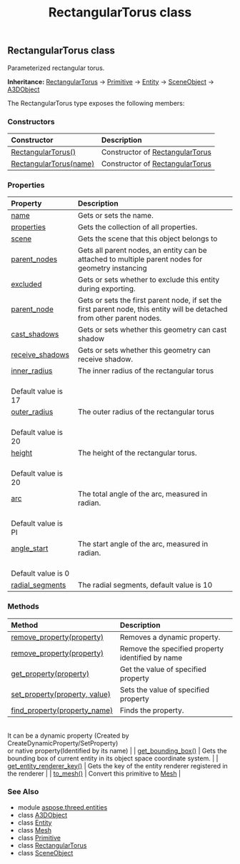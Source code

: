 ﻿---
title: RectangularTorus class
second_title: Aspose.3D for Python via .NET API References
description: 
type: docs
weight: 300
url: /python-net/aspose.threed.entities/rectangulartorus/
is_root: false
---

## RectangularTorus class

Parameterized rectangular torus.



**Inheritance:** [RectangularTorus](/3d/python-net/aspose.threed.entities/rectangulartorus) → 
[Primitive](/3d/python-net/aspose.threed.entities/primitive) → 
[Entity](/3d/python-net/aspose.threed/entity) → 
[SceneObject](/3d/python-net/aspose.threed/sceneobject) → 
[A3DObject](/3d/python-net/aspose.threed/a3dobject)



The RectangularTorus type exposes the following members:

### Constructors
| Constructor | Description |
| :- | :- |
| [RectangularTorus()](/3d/python-net/aspose.threed.entities/rectangulartorus/__init__/#) | Constructor of [RectangularTorus](/3d/python-net/aspose.threed.entities/rectangulartorus) |
| [RectangularTorus(name)](/3d/python-net/aspose.threed.entities/rectangulartorus/__init__/#str) | Constructor of [RectangularTorus](/3d/python-net/aspose.threed.entities/rectangulartorus) |


### Properties
| Property | Description |
| :- | :- |
| [name](/3d/python-net/aspose.threed.entities/rectangulartorus/name) | Gets or sets the name. |
| [properties](/3d/python-net/aspose.threed.entities/rectangulartorus/properties) | Gets the collection of all properties. |
| [scene](/3d/python-net/aspose.threed.entities/rectangulartorus/scene) | Gets the scene that this object belongs to |
| [parent_nodes](/3d/python-net/aspose.threed.entities/rectangulartorus/parent_nodes) | Gets all parent nodes, an entity can be attached to multiple parent nodes for geometry instancing |
| [excluded](/3d/python-net/aspose.threed.entities/rectangulartorus/excluded) | Gets or sets whether to exclude this entity during exporting. |
| [parent_node](/3d/python-net/aspose.threed.entities/rectangulartorus/parent_node) | Gets or sets the first parent node, if set the first parent node, this entity will be detached from other parent nodes. |
| [cast_shadows](/3d/python-net/aspose.threed.entities/rectangulartorus/cast_shadows) | Gets or sets whether this geometry can cast shadow |
| [receive_shadows](/3d/python-net/aspose.threed.entities/rectangulartorus/receive_shadows) | Gets or sets whether this geometry can receive shadow. |
| [inner_radius](/3d/python-net/aspose.threed.entities/rectangulartorus/inner_radius) | The inner radius of the rectangular torus<br/>Default value is 17 |
| [outer_radius](/3d/python-net/aspose.threed.entities/rectangulartorus/outer_radius) | The outer radius of the rectangular torus<br/>Default value is 20 |
| [height](/3d/python-net/aspose.threed.entities/rectangulartorus/height) | The height of the rectangular torus.<br/>Default value is 20 |
| [arc](/3d/python-net/aspose.threed.entities/rectangulartorus/arc) | The total angle of the arc, measured in radian.<br/>Default value is PI |
| [angle_start](/3d/python-net/aspose.threed.entities/rectangulartorus/angle_start) | The start angle of the arc, measured in radian.<br/>Default value is 0 |
| [radial_segments](/3d/python-net/aspose.threed.entities/rectangulartorus/radial_segments) | The radial segments, default value is 10 |


### Methods
| Method | Description |
| :- | :- |
| [remove_property(property)](/3d/python-net/aspose.threed.entities/rectangulartorus/remove_property/#Property) | Removes a dynamic property. |
| [remove_property(property)](/3d/python-net/aspose.threed.entities/rectangulartorus/remove_property/#str) | Remove the specified property identified by name |
| [get_property(property)](/3d/python-net/aspose.threed.entities/rectangulartorus/get_property/#str) | Get the value of specified property |
| [set_property(property, value)](/3d/python-net/aspose.threed.entities/rectangulartorus/set_property/#str-any) | Sets the value of specified property |
| [find_property(property_name)](/3d/python-net/aspose.threed.entities/rectangulartorus/find_property/#str) | Finds the property.<br/>It can be a dynamic property (Created by CreateDynamicProperty/SetProperty) <br/>or native property(Identified by its name) |
| [get_bounding_box()](/3d/python-net/aspose.threed.entities/rectangulartorus/get_bounding_box/#) | Gets the bounding box of current entity in its object space coordinate system. |
| [get_entity_renderer_key()](/3d/python-net/aspose.threed.entities/rectangulartorus/get_entity_renderer_key/#) | Gets the key of the entity renderer registered in the renderer |
| [to_mesh()](/3d/python-net/aspose.threed.entities/rectangulartorus/to_mesh/#) | Convert this primitive to [Mesh](/3d/python-net/aspose.threed.entities/mesh) |



### See Also
* module [aspose.threed.entities](..)
* class [A3DObject](/3d/python-net/aspose.threed/a3dobject)
* class [Entity](/3d/python-net/aspose.threed/entity)
* class [Mesh](/3d/python-net/aspose.threed.entities/mesh)
* class [Primitive](/3d/python-net/aspose.threed.entities/primitive)
* class [RectangularTorus](/3d/python-net/aspose.threed.entities/rectangulartorus)
* class [SceneObject](/3d/python-net/aspose.threed/sceneobject)
